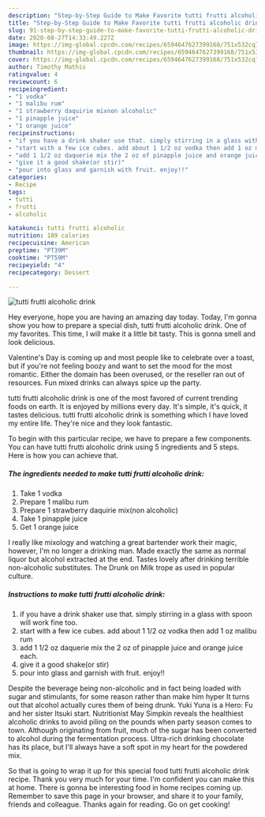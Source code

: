 ```yaml
---
description: "Step-by-Step Guide to Make Favorite tutti frutti alcoholic drink"
title: "Step-by-Step Guide to Make Favorite tutti frutti alcoholic drink"
slug: 91-step-by-step-guide-to-make-favorite-tutti-frutti-alcoholic-drink
date: 2020-08-27T14:33:49.227Z
image: https://img-global.cpcdn.com/recipes/6594647627399168/751x532cq70/tutti-frutti-alcoholic-drink-recipe-main-photo.jpg
thumbnail: https://img-global.cpcdn.com/recipes/6594647627399168/751x532cq70/tutti-frutti-alcoholic-drink-recipe-main-photo.jpg
cover: https://img-global.cpcdn.com/recipes/6594647627399168/751x532cq70/tutti-frutti-alcoholic-drink-recipe-main-photo.jpg
author: Timothy Mathis
ratingvalue: 4
reviewcount: 6
recipeingredient:
- "1 vodka"
- "1 malibu rum"
- "1 strawberry daquirie mixnon alcoholic"
- "1 pinapple juice"
- "1 orange juice"
recipeinstructions:
- "if you have a drink shaker use that. simply stirring in a glass with spoon will work fine too."
- "start with a few ice cubes. add about 1 1/2 oz vodka then add 1 oz malibu rum"
- "add 1 1/2 oz daquerie mix the 2 oz of pinapple juice and orange juice each."
- "give it a good shake(or stir)"
- "pour into glass and garnish with fruit. enjoy!!"
categories:
- Recipe
tags:
- tutti
- frutti
- alcoholic

katakunci: tutti frutti alcoholic 
nutrition: 189 calories
recipecuisine: American
preptime: "PT39M"
cooktime: "PT59M"
recipeyield: "4"
recipecategory: Dessert

---
```



![tutti frutti alcoholic drink](https://img-global.cpcdn.com/recipes/6594647627399168/751x532cq70/tutti-frutti-alcoholic-drink-recipe-main-photo.jpg)

Hey everyone, hope you are having an amazing day today. Today, I'm gonna show you how to prepare a special dish, tutti frutti alcoholic drink. One of my favorites. This time, I will make it a little bit tasty. This is gonna smell and look delicious.

Valentine&#39;s Day is coming up and most people like to celebrate over a toast, but if you&#39;re not feeling boozy and want to set the mood for the most romantic. Either the domain has been overused, or the reseller ran out of resources. Fun mixed drinks can always spice up the party.

tutti frutti alcoholic drink is one of the most favored of current trending foods on earth. It is enjoyed by millions every day. It's simple, it's quick, it tastes delicious. tutti frutti alcoholic drink is something which I have loved my entire life. They're nice and they look fantastic.


To begin with this particular recipe, we have to prepare a few components. You can have tutti frutti alcoholic drink using 5 ingredients and 5 steps. Here is how you can achieve that.

<!--inarticleads1-->

##### The ingredients needed to make tutti frutti alcoholic drink:

1. Take 1 vodka
1. Prepare 1 malibu rum
1. Prepare 1 strawberry daquirie mix(non alcoholic)
1. Take 1 pinapple juice
1. Get 1 orange juice


I really like mixology and watching a great bartender work their magic, however, I&#39;m no longer a drinking man. Made exactly the same as normal liquor but alcohol extracted at the end. Tastes lovely after drinking terrible non-alcoholic substitutes. The Drunk on Milk trope as used in popular culture. 

<!--inarticleads2-->

##### Instructions to make tutti frutti alcoholic drink:

1. if you have a drink shaker use that. simply stirring in a glass with spoon will work fine too.
1. start with a few ice cubes. add about 1 1/2 oz vodka then add 1 oz malibu rum
1. add 1 1/2 oz daquerie mix the 2 oz of pinapple juice and orange juice each.
1. give it a good shake(or stir)
1. pour into glass and garnish with fruit. enjoy!!


Despite the beverage being non-alcoholic and in fact being loaded with sugar and stimulants, for some reason rather than make him hyper It turns out that alcohol actually cures them of being drunk. Yuki Yuna is a Hero: Fu and her sister Itsuki start. Nutritionist May Simpkin reveals the healthiest alcoholic drinks to avoid piling on the pounds when party season comes to town. Although originating from fruit, much of the sugar has been converted to alcohol during the fermentation process. Ultra-rich drinking chocolate has its place, but I&#39;ll always have a soft spot in my heart for the powdered mix. 

So that is going to wrap it up for this special food tutti frutti alcoholic drink recipe. Thank you very much for your time. I'm confident you can make this at home. There is gonna be interesting food in home recipes coming up. Remember to save this page in your browser, and share it to your family, friends and colleague. Thanks again for reading. Go on get cooking!
